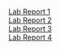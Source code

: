 [Lab Report 1](lab-report-1-week-1.html) <br />
[Lab Report 2](lab-report-2-week-3.html) <br />
[Lab Report 3](lab-report-3-week5.html) <br />
[Lab Report 4](lab-report-4-week-7.html) <br />